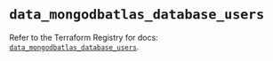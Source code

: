 # `data_mongodbatlas_database_users`

Refer to the Terraform Registry for docs: [`data_mongodbatlas_database_users`](https://registry.terraform.io/providers/mongodb/mongodbatlas/1.28.0/docs/data-sources/database_users).
